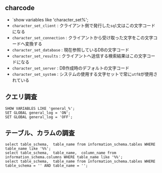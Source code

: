## charcode

- `show variables like 'character_set%';
- `character_set_client` : クライアント側で発行した`sql`文はこの文字コードになる
- `character_set_connection` : クライアントから受け取った文字をこの文字コードへ変換する
- `character_set_database` : 現在参照しているDBの文字コード
- `character_set_results` : クライアントへ送信する検索結果はこの文字コードになる
- `character_set_server` : DB作成時のデフォルトの文字コード
- `character_set_system` : システムの使用する文字セットで常に`utf8`が使用されている

## クエリ調査

```
SHOW VARIABLES LIKE 'general_%';
SET GLOBAL general_log = 'ON';
SET GLOBAL general_log = 'OFF';
```


## テーブル、カラムの調査

```
select table_schema,  table_name from information_schema.tables WHERE table_name like '%%';
select table_schema,  table_name,  column_name from information_schema.columns WHERE table_name like '%%';
select table_schema,  table_name from information_schema.tables WHERE table_schema = '' AND table_name = '';
```

